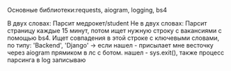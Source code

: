 Основные библиотеки:requests, aiogram, logging, bs4

В двух словах: Парсит медрокет/student Не в двух словах: Парсит страницу каждые 15 минут, потом ищет нужную строку с вакансиями с помощью bs4. Ищет совпадения в этой строке с ключевыми словами, по типу: 'Backend', 'Django' -> если нашел - присылает мне весточку через aiogram прямиком в лс с ботом. нашел - sys.exit(), также процесс парсинга в log записываю